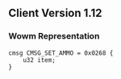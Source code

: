 ## Client Version 1.12

### Wowm Representation
```rust,ignore
cmsg CMSG_SET_AMMO = 0x0268 {
    u32 item;    
}

```
